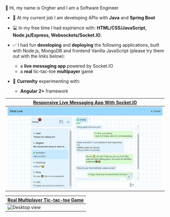 👋 Hi, my name is Orgher and I am a Software Engineer

- 👷 At my current job I am developing APIs with **Java** and **Spring Boot**

- 💻 In my free time I had expirience with: **HTML/CSS/JavaScript, Node.js/Express, Websockets/Socket.IO**.

- ✅ I had fun **developing** and **deploying** the following applications, built with Node.js, MongoDB and frontend Vanilla JavaScript (please try them out with the links below):
  - a **live messaging app** powered by Socket.IO
  - a **real** tic-tac-toe **multipayer** game

- 🌱 **Currenlty** experimenting with:
  - **Angular 2+** framework

| **[<ins>Responsive Live Messaging App With Socket.IO</ins>](https://github.com/orDaor/socket.io-live-chat)** |
| ------------- |
| ![Desktop view](https://github.com/orDaor/socket.io-live-chat/blob/main/assets/desktop-view-3.PNG)  | 

| **[<ins>Real Multiplayer Tic-tac-toe Game</ins>](https://github.com/orDaor/tic-tac-toe-multiplayer-short-polling)** |
| ------------- |
| ![Desktop view](https://github.com/orDaor/tic-tac-toe-multiplayer-short-polling/blob/main/assets/game-view.PNG)  | 
  
<!---
orDaor/orDaor is a ✨ special ✨ repository because its `README.md` (this file) appears on your GitHub profile.
You can click the Preview link to take a look at your changes.
--->
